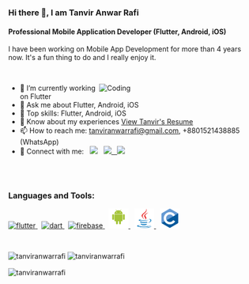 ### Hi there 👋, I am Tanvir Anwar Rafi
#### Professional Mobile Application Developer (Flutter, Android, iOS)
I have been working on Mobile App Development for more than 4 years now. It's a fun thing to do and I really enjoy it.

&nbsp;
&nbsp;
&nbsp;

<img align="right" alt="Coding" width="320" src="https://camo.githubusercontent.com/4d9f5ecceb711eec6e2018f38a5677dc657c9738d4a65ba3b928c41c0a45b439/68747470733a2f2f6d69726f2e6d656469756d2e636f6d2f6d61782f313336302f302a37513379765349765f7430696f4a2d5a2e676966">

- 🔭 I’m currently working on Flutter
- 💬 Ask me about Flutter, Android, iOS
- 🚀 Top skills: Flutter, Android, iOS
- 📄 Know about my experiences [View Tanvir's Resume](https://drive.google.com/file/d/1XlekKwlfWv-KSa32007ueavH8ousU_MZ/view?usp=sharing)
- 📫 How to reach me: tanviranwarrafi@gmail.com, +8801521438885 (WhatsApp)
- 📱 Connect with me:
  &nbsp;
  <a href="https://linkedin.com/in/tanviranwarrafi"><img src="https://raw.githubusercontent.com/rahuldkjain/github-profile-readme-generator/master/src/images/icons/Social/linked-in-alt.svg" height="14"/></a>
  &nbsp;
  <a href="https://stackoverflow.com/users/19740046/md-tanvir-anwar-rafi"> <img src="https://raw.githubusercontent.com/rahuldkjain/github-profile-readme-generator/master/src/images/icons/Social/stack-overflow.svg"  height="16"/>
  &nbsp;
  <a href="https://fb.com/tanvir.anwar.rafi"><img src="https://raw.githubusercontent.com/rahuldkjain/github-profile-readme-generator/master/src/images/icons/Social/facebook.svg" height="14"/></a>

<br/>
<br/>

<h3 align="left">Languages and Tools:</h3>
<p align="left"> 
  <a href="https://flutter.dev" target="_blank" rel="noreferrer"> <img src="https://www.vectorlogo.zone/logos/flutterio/flutterio-icon.svg" alt="flutter" width="40" height="40"/> </a> 
    &nbsp;
  <a href="https://dart.dev" target="_blank" rel="noreferrer"> <img src="https://www.vectorlogo.zone/logos/dartlang/dartlang-icon.svg" alt="dart" width="40" height="40"/> </a> 
    &nbsp;
  <a href="https://firebase.google.com/" target="_blank" rel="noreferrer"> <img src="https://www.vectorlogo.zone/logos/firebase/firebase-icon.svg" alt="firebase" width="40" height="40"/> </a>
    &nbsp;
  <a href="https://developer.android.com" target="_blank" rel="noreferrer"> <img src="https://raw.githubusercontent.com/devicons/devicon/master/icons/android/android-original-wordmark.svg" alt="android" width="40" height="40"/> </a> 
    &nbsp;
  <a href="https://www.java.com" target="_blank" rel="noreferrer"> <img src="https://raw.githubusercontent.com/devicons/devicon/master/icons/java/java-original.svg" alt="java" width="40" height="40"/> </a> 
    &nbsp;
  <a href="https://www.cprogramming.com/" target="_blank" rel="noreferrer"> <img src="https://raw.githubusercontent.com/devicons/devicon/master/icons/c/c-original.svg" alt="c" width="40" height="40"/> </a> 
  </p>

&nbsp;

<p><img align="left" src="https://github-readme-stats.vercel.app/api/top-langs?username=tanviranwarrafi&show_icons=true&locale=en&layout=compact" alt="tanviranwarrafi" /></p>

<p>&nbsp;<img src="https://github-readme-stats.vercel.app/api?username=tanviranwarrafi&show_icons=true&locale=en" alt="tanviranwarrafi" /></p>

<p><img align="center" src="https://github-readme-streak-stats.herokuapp.com/?user=tanviranwarrafi&" alt="tanviranwarrafi" /></p>
